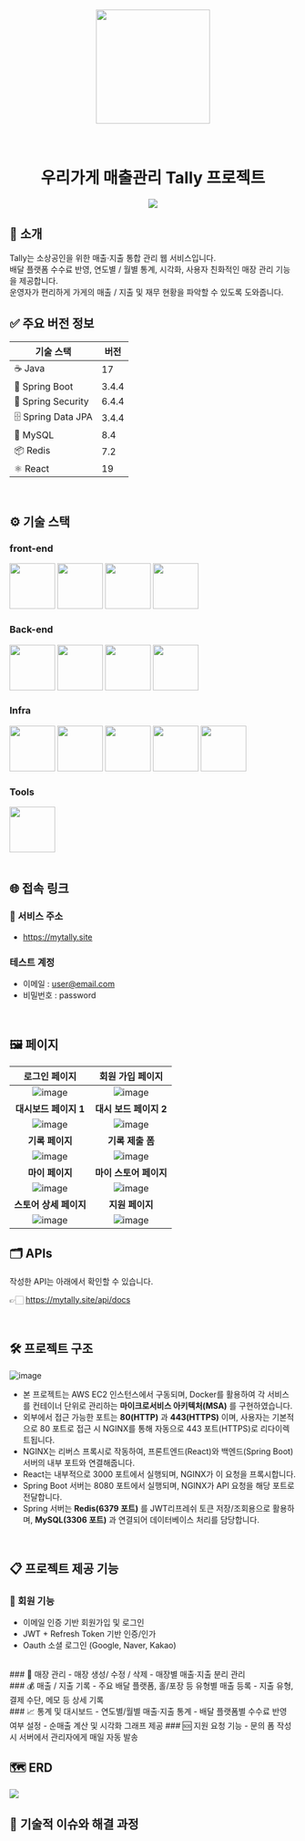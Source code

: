 <div align="center">
<br /><br />
<!-- logo -->
<img src="images/logo.png" width="200"/>
<br /><br /><br />

# 우리가게 매출관리 Tally 프로젝트


<!-- [<img src="https://img.shields.io/badge/프로젝트 기간-2025.04.02~2022.06.08-blue?style=flat&logo=&logoColor=white" />]() -->
<img src="images/프로젝트 기간.svg">

</div> 

## 📝 소개
Tally는 소상공인을 위한 매출·지출 통합 관리 웹 서비스입니다.<br>
배달 플랫폼 수수료 반영, 연도별 / 월별 통계, 시각화, 사용자 친화적인 매장 관리 기능을 제공합니다.<br>
운영자가 편리하게 가게의 매출 / 지출 및 재무 현황을 파악할 수 있도록 도와줍니다.

## ✅ 주요 버전 정보


| 기술 스택           | 버전     |
|--------------------|----------|
| ☕ Java               | 17       |
| 🌱 Spring Boot        | 3.4.4    |
| 🔐 Spring Security    | 6.4.4    |
| 🗄️ Spring Data JPA    | 3.4.4    |
| 🐬 MySQL              | 8.4      |
| 📦 Redis              | 7.2      |
| ⚛ React              | 19       |





<br />

## ⚙ 기술 스택

### front-end
<div>
<img src="images/skills/NodeJS.png" width="80">
<img src="images/skills/TypeScript.png" width="80">
<img src="images/skills/React.png" width="80">
<img src="images/skills/Axios.png" width="80">
</div>

### Back-end
<div>
<img src="images/skills/Java.png" width="80">
<img src="images/skills/SpringBoot.png" width="80">
<img src="images/skills/SpringSecurity.png" width="80">
<img src="images/skills/SpringDataJPA.png" width="80">
</div>

### Infra
<div>
<img src="images/skills/AWSEC2.png" width="80">
<img src="images/skills/Docker.png" width="80">
<img src="images/skills/Nginx.png" width="80">
<img src="images/skills/MySql.png" width="80">
<img src="images/skills/Redis.png" width="80">
</div>

### Tools
<div>
<img src="images/skills/Github.png" width="80">

</div>
<br />

## 🌐 접속 링크
### 🔗 서비스 주소
- https://mytally.site
### 테스트 계정
- 이메일 : user@email.com<br>
 - 비밀번호 : password

<br />

## 🖼️  페이지
|로그인 페이지|회원 가입 페이지|
|:---:|:---:|
|![image](/images/screenshot/로그인%20페이지.png)|![image](/images/screenshot/회원%20가입%20페이지.png)|
|<b>대시보드 페이지 1</b>|<b>대시 보드 페이지 2</b>|
|![image](/images/screenshot/대시보드%201.png)|![image](/images/screenshot/대시보드%203.png)|
|<b>기록 페이지</b>|<b>기록 제출 폼</b>|
|![image](/images/screenshot/매출%20기록%20페이지.png)|![image](images/screenshot/매출%20기록%20:%20수정%20폼.png)|
|<b>마이 페이지</b>|<b>마이 스토어 페이지</b>|
|![image](/images/screenshot/마이페이지.png)|![image](images/screenshot/마이%20스토어%20페이지.png)|
|<b>스토어 상세 페이지</b>|<b>지원 페이지</b>|
|![image](/images/screenshot/스토어%20상세%20페이지.png)|![image](images/screenshot/지원%20페이지.png)|

## 🗂️ APIs
작성한 API는 아래에서 확인할 수 있습니다.

👉🏻 https://mytally.site/api/docs

<br />

## 🛠️ 프로젝트 구조
![image](/images/프로젝트%20아키텍처.png)

- 본 프로젝트는 AWS EC2 인스턴스에서 구동되며, Docker를 활용하여 각 서비스를 컨테이너 단위로 관리하는 **마이크로서비스 아키텍처(MSA)** 를 구현하였습니다.
- 	외부에서 접근 가능한 포트는 **80(HTTP)** 과 **443(HTTPS)** 이며, 사용자는 기본적으로 80 포트로 접근 시 NGINX를 통해 자동으로 443 포트(HTTPS)로 리다이렉트됩니다.
- 	NGINX는 리버스 프록시로 작동하여, 프론트엔드(React)와 백엔드(Spring Boot) 서버의 내부 포트와 연결해줍니다.
- 	React는 내부적으로 3000 포트에서 실행되며, NGINX가 이 요청을 프록시합니다.
- 	Spring Boot 서버는 8080 포트에서 실행되며, NGINX가 API 요청을 해당 포트로 전달합니다.
- 	Spring 서버는 **Redis(6379 포트)** 를 JWT리프레쉬 토큰 저장/조회용으로 활용하며, **MySQL(3306 포트)** 과 연결되어 데이터베이스 처리를 담당합니다.
  
<br />

## 📋 프로젝트 제공 기능
### 👤 회원 기능
- 이메일 인증 기반 회원가입 및 로그인
- JWT + Refresh Token 기반 인증/인가
- Oauth 소셜 로그인 (Google, Naver, Kakao)
<br>
### 🏪 매장 관리
- 매장 생성/ 수정 / 삭제
- 매장별 매출·지출 분리 관리
<br>
### 💰 매출 / 지출 기록
- 주요 배달 플랫폼, 홀/포장 등 유형별 매출 등록
- 지출 유형, 결제 수단, 메모 등 상세 기록
<br>
### 📈 통계 및 대시보드
- 연도별/월별 매출·지출 통계
- 배달 플랫폼별 수수료 반영 여부 설정
- 순매출 계산 및 시각화 그래프 제공
### 🆘 지원 요청 기능
- 문의 폼 작성 시 서버에서 관리자에게 매일 자동 발송

<br />

## 🗺️  ERD
<img src="images/ERD.png">


## 🤔 기술적 이슈와 해결 과정
